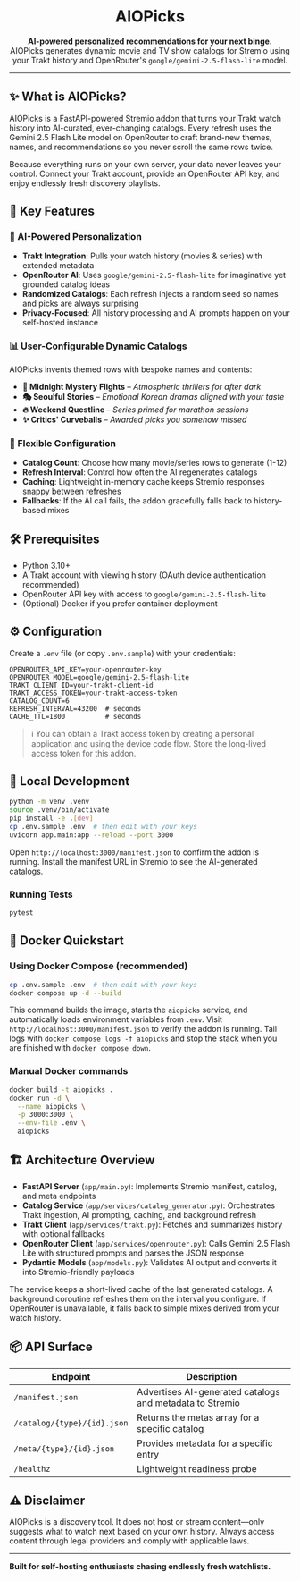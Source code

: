 <h1 align="center">AIOPicks</h1>

<p align="center">
  <strong>AI-powered personalized recommendations for your next binge.</strong><br />
  AIOPicks generates dynamic movie and TV show catalogs for Stremio using your Trakt history and
  OpenRouter's <code>google/gemini-2.5-flash-lite</code> model.
</p>

---

## ✨ What is AIOPicks?

AIOPicks is a FastAPI-powered Stremio addon that turns your Trakt watch history into AI-curated, ever-changing
catalogs. Every refresh uses the Gemini 2.5 Flash Lite model on OpenRouter to craft brand-new themes, names, and
recommendations so you never scroll the same rows twice.

Because everything runs on your own server, your data never leaves your control. Connect your Trakt account, provide an
OpenRouter API key, and enjoy endlessly fresh discovery playlists.

## 🚀 Key Features

### 🤖 AI-Powered Personalization
- **Trakt Integration**: Pulls your watch history (movies & series) with extended metadata
- **OpenRouter AI**: Uses `google/gemini-2.5-flash-lite` for imaginative yet grounded catalog ideas
- **Randomized Catalogs**: Each refresh injects a random seed so names and picks are always surprising
- **Privacy-Focused**: All history processing and AI prompts happen on your self-hosted instance

### 📊 User-Configurable Dynamic Catalogs
AIOPicks invents themed rows with bespoke names and contents:

- **🌙 Midnight Mystery Flights** – *Atmospheric thrillers for after dark*
- **🎭 Seoulful Stories** – *Emotional Korean dramas aligned with your taste*
- **🔥 Weekend Questline** – *Series primed for marathon sessions*
- **✨ Critics' Curveballs** – *Awarded picks you somehow missed*

### 🧰 Flexible Configuration
- **Catalog Count**: Choose how many movie/series rows to generate (1-12)
- **Refresh Interval**: Control how often the AI regenerates catalogs
- **Caching**: Lightweight in-memory cache keeps Stremio responses snappy between refreshes
- **Fallbacks**: If the AI call fails, the addon gracefully falls back to history-based mixes

## 🛠️ Prerequisites
- Python 3.10+
- A Trakt account with viewing history (OAuth device authentication recommended)
- OpenRouter API key with access to `google/gemini-2.5-flash-lite`
- (Optional) Docker if you prefer container deployment

## ⚙️ Configuration

Create a `.env` file (or copy `.env.sample`) with your credentials:

```env
OPENROUTER_API_KEY=your-openrouter-key
OPENROUTER_MODEL=google/gemini-2.5-flash-lite
TRAKT_CLIENT_ID=your-trakt-client-id
TRAKT_ACCESS_TOKEN=your-trakt-access-token
CATALOG_COUNT=6
REFRESH_INTERVAL=43200  # seconds
CACHE_TTL=1800          # seconds
```

> ℹ️ You can obtain a Trakt access token by creating a personal application and using the device code flow. Store the
> long-lived access token for this addon.

## 🧪 Local Development

```bash
python -m venv .venv
source .venv/bin/activate
pip install -e .[dev]
cp .env.sample .env  # then edit with your keys
uvicorn app.main:app --reload --port 3000
```

Open `http://localhost:3000/manifest.json` to confirm the addon is running. Install the manifest URL in Stremio to see
the AI-generated catalogs.

### Running Tests

```bash
pytest
```

## 🐳 Docker Quickstart

### Using Docker Compose (recommended)

```bash
cp .env.sample .env  # then edit with your keys
docker compose up -d --build
```

This command builds the image, starts the `aiopicks` service, and automatically loads
environment variables from `.env`. Visit
`http://localhost:3000/manifest.json` to verify the addon is running. Tail
logs with `docker compose logs -f aiopicks` and stop the stack when you are
finished with `docker compose down`.

### Manual Docker commands

```bash
docker build -t aiopicks .
docker run -d \
  --name aiopicks \
  -p 3000:3000 \
  --env-file .env \
  aiopicks
```

## 🏗️ Architecture Overview

- **FastAPI Server** (`app/main.py`): Implements Stremio manifest, catalog, and meta endpoints
- **Catalog Service** (`app/services/catalog_generator.py`): Orchestrates Trakt ingestion, AI prompting, caching, and
  background refresh
- **Trakt Client** (`app/services/trakt.py`): Fetches and summarizes history with optional fallbacks
- **OpenRouter Client** (`app/services/openrouter.py`): Calls Gemini 2.5 Flash Lite with structured prompts and parses
  the JSON response
- **Pydantic Models** (`app/models.py`): Validates AI output and converts it into Stremio-friendly payloads

The service keeps a short-lived cache of the last generated catalogs. A background coroutine refreshes them on the
interval you configure. If OpenRouter is unavailable, it falls back to simple mixes derived from your watch history.

## 📦 API Surface

| Endpoint | Description |
|----------|-------------|
| `/manifest.json` | Advertises AI-generated catalogs and metadata to Stremio |
| `/catalog/{type}/{id}.json` | Returns the metas array for a specific catalog |
| `/meta/{type}/{id}.json` | Provides metadata for a specific entry |
| `/healthz` | Lightweight readiness probe |

## ⚠️ Disclaimer

AIOPicks is a discovery tool. It does not host or stream content—only suggests what to watch next based on your own
history. Always access content through legal providers and comply with applicable laws.

---

**Built for self-hosting enthusiasts chasing endlessly fresh watchlists.**
